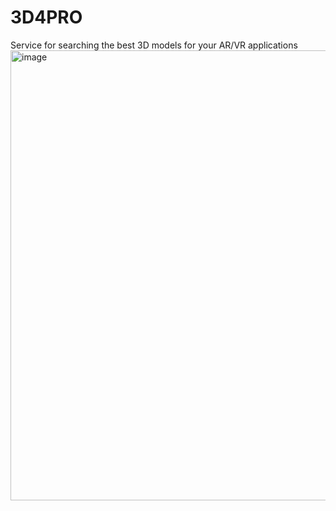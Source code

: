 # 3D4PRO
Service for searching the best 3D models for your AR/VR applications
<img width="720" alt="image" src="https://github.com/Harmary/3D4PRO/assets/80568249/5aa32191-c6d2-4b2d-9a46-67f87c374c5d">
